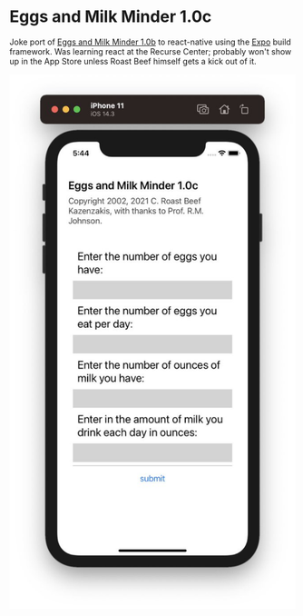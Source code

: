 # Eggs and Milk Minder 1.0c

Joke port of [Eggs and Milk Minder 1.0b](https://www.achewood.com/eggsmilk.php) to react-native using the [Expo](https://docs.expo.io/) build framework. Was learning react at the Recurse Center; probably won't show up in the App Store unless Roast Beef himself gets a kick out of it.

![Eggs and Milk](eggsandmilk_ios.jpeg)